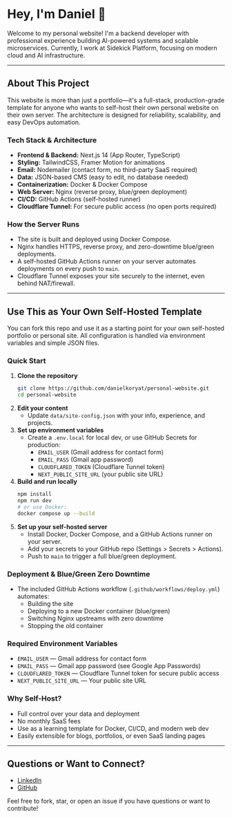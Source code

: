 # Hey, I'm Daniel 👋

Welcome to my personal website! I'm a backend developer with professional experience building AI-powered systems and scalable microservices. Currently, I work at Sidekick Platform, focusing on modern cloud and AI infrastructure.

---

## About This Project

This website is more than just a portfolio—it's a full-stack, production-grade template for anyone who wants to self-host their own personal website on their own server. The architecture is designed for reliability, scalability, and easy DevOps automation.

### Tech Stack & Architecture

- **Frontend & Backend:** Next.js 14 (App Router, TypeScript)
- **Styling:** TailwindCSS, Framer Motion for animations
- **Email:** Nodemailer (contact form, no third-party SaaS required)
- **Data:** JSON-based CMS (easy to edit, no database needed)
- **Containerization:** Docker & Docker Compose
- **Web Server:** Nginx (reverse proxy, blue/green deployment)
- **CI/CD:** GitHub Actions (self-hosted runner)
- **Cloudflare Tunnel:** For secure public access (no open ports required)

### How the Server Runs

- The site is built and deployed using Docker Compose.
- Nginx handles HTTPS, reverse proxy, and zero-downtime blue/green deployments.
- A self-hosted GitHub Actions runner on your server automates deployments on every push to `main`.
- Cloudflare Tunnel exposes your site securely to the internet, even behind NAT/firewall.

---

## Use This as Your Own Self-Hosted Template

You can fork this repo and use it as a starting point for your own self-hosted portfolio or personal site. All configuration is handled via environment variables and simple JSON files.

### Quick Start

1. **Clone the repository**
   ```bash
   git clone https://github.com/danielkoryat/personal-website.git
   cd personal-website
   ```
2. **Edit your content**
   - Update `data/site-config.json` with your info, experience, and projects.
3. **Set up environment variables**
   - Create a `.env.local` for local dev, or use GitHub Secrets for production:
     - `EMAIL_USER` (Gmail address for contact form)
     - `EMAIL_PASS` (Gmail app password)
     - `CLOUDFLARED_TOKEN` (Cloudflare Tunnel token)
     - `NEXT_PUBLIC_SITE_URL` (your public site URL)
4. **Build and run locally**
   ```bash
   npm install
   npm run dev
   # or use Docker:
   docker compose up --build
   ```
5. **Set up your self-hosted server**
   - Install Docker, Docker Compose, and a GitHub Actions runner on your server.
   - Add your secrets to your GitHub repo (Settings > Secrets > Actions).
   - Push to `main` to trigger a full blue/green deployment.

### Deployment & Blue/Green Zero Downtime

- The included GitHub Actions workflow (`.github/workflows/deploy.yml`) automates:
  - Building the site
  - Deploying to a new Docker container (blue/green)
  - Switching Nginx upstreams with zero downtime
  - Stopping the old container

### Required Environment Variables

- `EMAIL_USER` — Gmail address for contact form
- `EMAIL_PASS` — Gmail app password (see Google App Passwords)
- `CLOUDFLARED_TOKEN` — Cloudflare Tunnel token for secure public access
- `NEXT_PUBLIC_SITE_URL` — Your public site URL

### Why Self-Host?

- Full control over your data and deployment
- No monthly SaaS fees
- Use as a learning template for Docker, CI/CD, and modern web dev
- Easily extensible for blogs, portfolios, or even SaaS landing pages

---

## Questions or Want to Connect?

- [LinkedIn](https://www.linkedin.com/in/daniel-koryat)
- [GitHub](https://github.com/danielkoryat)

Feel free to fork, star, or open an issue if you have questions or want to contribute! 
